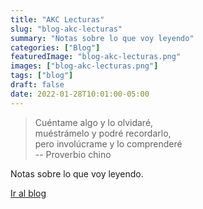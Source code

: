 ```yaml
---
title: "AKC Lecturas"
slug: "blog-akc-lecturas"
summary: "Notas sobre lo que voy leyendo"
categories: ["Blog"]
featuredImage: "blog-akc-lecturas.png"
images: ["blog-akc-lecturas.png"]
tags: ["blog"]
draft: false
date: 2022-01-28T10:01:00-05:00
---
```

> Cuéntame algo y lo olvidaré,\
> muéstrámelo y podré recordarlo,\
> pero involúcrame y lo comprenderé\
> -- Proverbio chino

Notas sobre lo que voy leyendo.

[Ir al blog](https://lecturas.akcademia.xyz)